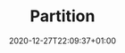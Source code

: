 ---
title: "Partition"
date: 2020-12-27T22:09:37+01:00
draft: false
geekdocCollapseSection: true
---